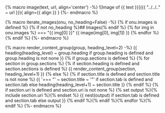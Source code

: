 {% macro image(text, url, align='center') -%}
![Image of {{ text }}]({{ "../../.." ~ url }}){ align={{ align }} }
{%- endmacro %}


{% macro iterate_images(onu, no_heading=False) -%}
{% if onu.images is defined %}
{% if not no_heading %}## Images{% endif %}
{% for img in onu.images %}
=== "{{ img[0] }}"
    {{ image(img[0], img[1]) }}
{% endfor %}{% endif %}
{%- endmacro %}


{% macro render_content_group(group, heading_level=2) -%}
{{ heading(heading_level) ~ group.heading
   if group.heading is defined
   and group.heading is not none }}
{% if group.sections is defined %}
{% for section in group.sections %}
{% if section.heading is defined
   and section.sections is defined %}
{{ render_content_group(section, heading_level+1) }}
{% else %}
{% if section.title is defined
   and section.title is not none %}
{{ '=== "' ~ section.title ~ '"'
   if section.tab is defined
   and section.tab
   else heading(heading_level+1) ~ section.title }}
{% endif %}
{% if section.uri is defined
   and section.uri is not none %}
{% set output %}{% include section.uri %}{% endset %}
{{ nest(output)
   if section.tab is defined
   and section.tab
   else output }}
{% endif %}{% endif %}{% endfor %}{% endif %}
{%- endmacro %}

